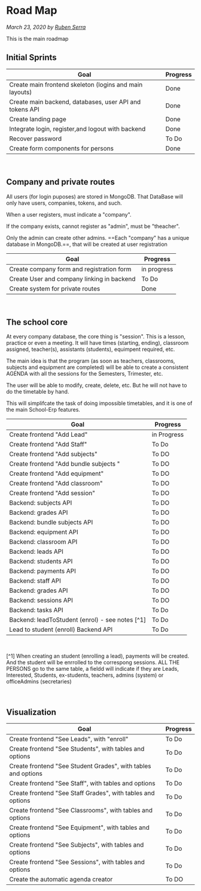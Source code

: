 # Road Map

_March 23, 2020 by [Ruben Serra](/)_

This is the main roadmap 

## Initial Sprints

| Goal                                                                      | Progress | 
| --------------------------------------------------------------------------| -------- |
| Create main frontend skeleton (logins and main layouts) | Done |
| Create main backend, databases, user API and tokens API | Done |
| Create landing page | Done |
| Integrate login, register,and logout with backend | Done |
| Recover password | To Do |
| Create form components for persons | Done |

&nbsp; 

## Company and private routes

All users (for login puposes) are stored in MongoDB. That DataBase will only have users, companies, tokens, and such.

When a user registers, must indicate a "company".

If the company exists, cannot register as "admin", must be "theacher".

Only the admin can create other admins.
==Each "company" has a unique database in MongoDB.==, that will be created at user registration

| Goal                                                                      | Progress | 
| --------------------------------------------------------------------------| -------- |
| Create company form and registration form   | in progress |
| Create User and company linking in backend | To Do |
| Create system for private routes | Done |

&nbsp; 

## The school core

At every company database, the core thing is "session". This is a lesson, practice or even a meeting. It will have times (starting, ending), classroom assigned, teacher(s), assistants (students), equimpent required, etc.

The main idea is that the program (as soon as teachers, classrooms, subjects and equipment are completed) will be able to create a consistent AGENDA with all the sessions for the Semesters, Trimester, etc.

The user will be able to modify, create, delete, etc. But he will not have to do the timetable by hand.

This will simplifcate the task of doing impossible timetables, and it is one of the main School-Erp features.

| Goal                                                                      | Progress | 
| --------------------------------------------------------------------------| -------- |
| Create frontend "Add Lead"| in Progress |
| Create frontend "Add Staff" | To Do |
| Create frontend "Add subjects"    | To DO |
| Create frontend "Add bundle subjects "    | To DO |
| Create frontend "Add equipment"    | To DO |
| Create frontend "Add classroom"    | To DO |
| Create frontend "Add session"    | To DO |
| Backend: subjects API | To DO |
| Backend: grades API | To DO |
| Backend: bundle subjects API | To DO |
| Backend: equipment API | To DO |
| Backend: classroom API | To DO |
| Backend: leads API | To DO |
| Backend: students API | To DO |
| Backend: payments API | To DO |
| Backend: staff API | To DO |
| Backend: grades API | To DO |
| Backend: sessions API | To DO |
| Backend: tasks API | To Do |
| Backend: leadToStudent (enrol) - see notes [^1] | To Do |
| Lead to student (enroll) Backend API | To Do |
&nbsp; 

[^1] When creating an student (enrolling a lead), payments will be created. And the student will be enrrolled to the correspong sessions. ALL THE PERSONS go to the same table, a fieldd will indicate if they are Leads, Interested, Students, ex-students, teachers, admins (system) or officeAdmins (secretaries)

&nbsp; 

## Visualization

| Goal                                                                      | Progress | 
| --------------------------------------------------------------------------| -------- |
| Create frontend "See Leads", with "enroll" | To Do|
| Create frontend "See Students", with tables and options | To Do|
| Create frontend "See Student Grades", with tables and options | To Do|
| Create frontend "See Staff", with tables and options | To Do|
| Create frontend "See Staff Grades", with tables and options | To Do|
| Create frontend "See Classrooms", with tables and options | To Do|
| Create frontend "See Equipment", with tables and options | To Do|
| Create frontend "See Subjects", with tables and options | To Do|
| Create frontend "See Sessions", with tables and options | To Do|
| Create the automatic agenda creator | To DO |






